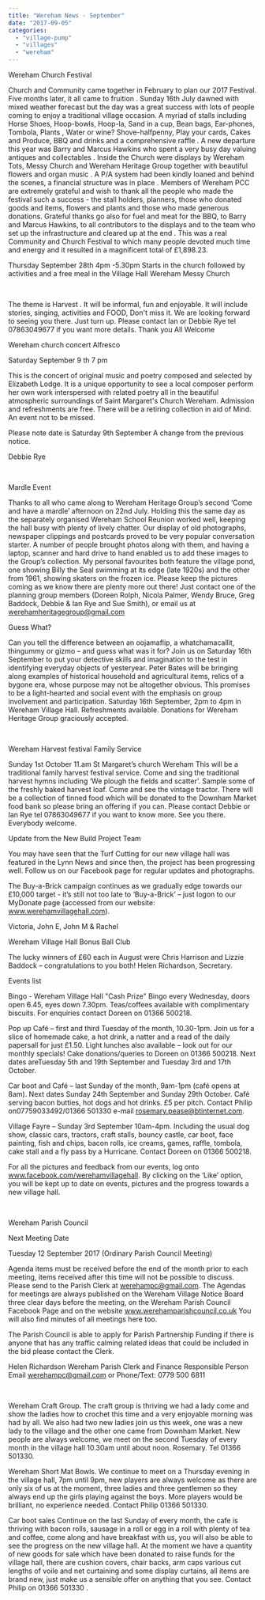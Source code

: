 ```yaml
---
title: "Wereham News - September"
date: "2017-09-05"
categories: 
  - "village-pump"
  - "villages"
  - "wereham"
---
```


Wereham Church Festival

Church and Community came together in February to plan our 2017 Festival. Five months later, it all came to fruition . Sunday 16th July dawned with mixed weather forecast but the day was a great success with lots of people coming to enjoy a traditional village occasion. A myriad of stalls including Horse Shoes, Hoop-bowls, Hoop-la, Sand in a cup, Bean bags, Ear-phones, Tombola, Plants , Water or wine? Shove-halfpenny, Play your cards, Cakes and Produce, BBQ and drinks and a comprehensive raffle . A new departure this year was Barry and Marcus Hawkins who spent a very busy day valuing antiques and collectables . Inside the Church were displays by Wereham Tots, Messy Church and Wereham Heritage Group together with beautiful flowers and organ music . A P/A system had been kindly loaned and behind the scenes, a financial structure was in place . Members of Wereham PCC are extremely grateful and wish to thank all the people who made the festival such a success - the stall holders, planners, those who donated goods and items, flowers and plants and those who made generous donations. Grateful thanks go also for fuel and meat for the BBQ, to Barry and Marcus Hawkins, to all contributors to the displays and to the team who set up the infrastructure and cleared up at the end . This was a real Community and Church Festival to which many people devoted much time and energy and it resulted in a magnificent total of £1,898.23.

Thursday September 28th 4pm -5.30pm Starts in the church followed by activities and a free meal in the Village Hall Wereham Messy Church

 

The theme is Harvest . It will be informal, fun and enjoyable. It will include stories, singing, activities and FOOD, Don't miss it. We are looking forward to seeing you there. Just turn up. Please contact Ian or Debbie Rye tel 07863049677 if you want more details. Thank you All Welcome

Wereham church concert Alfresco

Saturday September 9 th 7 pm

This is the concert of original music and poetry composed and selected by Elizabeth Lodge. It is a unique opportunity to see a local composer perform her own work interspersed with related poetry all in the beautiful atmospheric surroundings of Saint Margaret's Church Wereham. Admission and refreshments are free. There will be a retiring collection in aid of Mind. An event not to be missed.

Please note date is Saturday 9th September A change from the previous notice.

Debbie Rye

 

Mardle Event

Thanks to all who came along to Wereham Heritage Group’s second ‘Come and have a mardle’ afternoon on 22nd July. Holding this the same day as the separately organised Wereham School Reunion worked well, keeping the hall busy with plenty of lively chatter. Our display of old photographs, newspaper clippings and postcards proved to be very popular conversation starter. A number of people brought photos along with them, and having a laptop, scanner and hard drive to hand enabled us to add these images to the Group’s collection. My personal favourites both feature the village pond, one showing Billy the Seal swimming at its edge (late 1920s) and the other from 1961, showing skaters on the frozen ice. Please keep the pictures coming as we know there are plenty more out there! Just contact one of the planning group members (Doreen Rolph, Nicola Palmer, Wendy Bruce, Greg Baddock, Debbie & Ian Rye and Sue Smith), or email us at werehamheritagegroup@gmail.com

Guess What?

Can you tell the difference between an oojamaflip, a whatchamacallit, thingummy or gizmo – and guess what was it for? Join us on Saturday 16th September to put your detective skills and imagination to the test in identifying everyday objects of yesteryear. Peter Bates will be bringing along examples of historical household and agricultural items, relics of a bygone era, whose purpose may not be altogether obvious. This promises to be a light-hearted and social event with the emphasis on group involvement and participation. Saturday 16th September, 2pm to 4pm in Wereham Village Hall. Refreshments available. Donations for Wereham Heritage Group graciously accepted.

 

Wereham Harvest festival Family Service

Sunday 1st October 11.am St Margaret’s church Wereham This will be a traditional family harvest festival service. Come and sing the traditional harvest hymns including ‘We plough the fields and scatter’. Sample some of the freshly baked harvest loaf. Come and see the vintage tractor. There will be a collection of tinned food which will be donated to the Downham Market food bank so please bring an offering if you can. Please contact Debbie or Ian Rye tel 07863049677 if you want to know more. See you there. Everybody welcome.

Update from the New Build Project Team

You may have seen that the Turf Cutting for our new village hall was featured in the Lynn News and since then, the project has been progressing well. Follow us on our Facebook page for regular updates and photographs.

The Buy-a-Brick campaign continues as we gradually edge towards our £10,000 target - it’s still not too late to ‘Buy-a-Brick’ – just logon to our MyDonate page (accessed from our website: www.werehamvillagehall.com).

Victoria, John E, John M & Rachel

Wereham Village Hall Bonus Ball Club

The lucky winners of £60 each in August were Chris Harrison and Lizzie Baddock – congratulations to you both! Helen Richardson, Secretary.

Events list

Bingo - Wereham Village Hall "Cash Prize" Bingo every Wednesday, doors open 6.45, eyes down 7.30pm. Teas/coffees available with complimentary biscuits. For enquiries contact Doreen on 01366 500218.

Pop up Café – first and third Tuesday of the month, 10.30-1pm. Join us for a slice of homemade cake, a hot drink, a natter and a read of the daily papersall for just £1.50. Light lunches also available – look out for our monthly specials! Cake donations/queries to Doreen on 01366 500218. Next dates areTuesday 5th and 19th September and Tuesday 3rd and 17th October.

Car boot and Café – last Sunday of the month, 9am-1pm (café opens at 8am). Next dates Sunday 24th September and Sunday 29th October. Café serving bacon butties, hot dogs and hot drinks. £5 per pitch. Contact Philip on07759033492/01366 501330 e-mail rosemary.pease@btinternet.com.

Village Fayre – Sunday 3rd September 10am-4pm. Including the usual dog show, classic cars, tractors, craft stalls, bouncy castle, car boot, face painting, fish and chips, bacon rolls, ice creams, games, raffle, tombola, cake stall and a fly pass by a Hurricane. Contact Doreen on 01366 500218.

For all the pictures and feedback from our events, log onto www.facebook.com/werehamvillagehall. By clicking on the ‘Like’ option, you will be kept up to date on events, pictures and the progress towards a new village hall.

 

Wereham Parish Council

Next Meeting Date

Tuesday 12 September 2017 (Ordinary Parish Council Meeting)

Agenda items must be received before the end of the month prior to each meeting, items received after this time will not be possible to discuss. Please send to the Parish Clerk at werehampc@gmail.com. The Agendas for meetings are always published on the Wereham Village Notice Board three clear days before the meeting, on the Wereham Parish Council Facebook Page and on the website www.werehamparishcouncil.co.uk You will also find minutes of all meetings here too.

The Parish Council is able to apply for Parish Partnership Funding if there is anyone that has any traffic calming related ideas that could be included in the bid please contact the Clerk.

Helen Richardson Wereham Parish Clerk and Finance Responsible Person Email werehampc@gmail.com or Phone/Text: 0779 500 6811

 

Wereham Craft Group. The craft group is thriving we had a lady come and show the ladies how to crochet this time and a very enjoyable morning was had by all. We also had two new ladies join us this week, one was a new lady to the village and the other one came from Downham Market. New people are always welcome, we meet on the second Tuesday of every month in the village hall 10.30am until about noon. Rosemary. Tel 01366 501330.

Wereham Short Mat Bowls. We continue to meet on a Thursday evening in the village hall, 7pm until 9pm, new players are always welcome as there are only six of us at the moment, three ladies and three gentlemen so they always end up the girls playing against the boys. More players would be brilliant, no experience needed. Contact Philip 01366 501330.

Car boot sales Continue on the last Sunday of every month, the cafe is thriving with bacon rolls, sausage in a roll or egg in a roll with plenty of tea and coffee, come along and have breakfast with us, you will also be able to see the progress on the new village hall. At the moment we have a quantity of new goods for sale which have been donated to raise funds for the village hall, there are cushion covers, chair backs, arm caps various cut lengths of voile and net curtaining and some display curtains, all items are brand new, just make us a sensible offer on anything that you see. Contact Philip on 01366 501330 .
